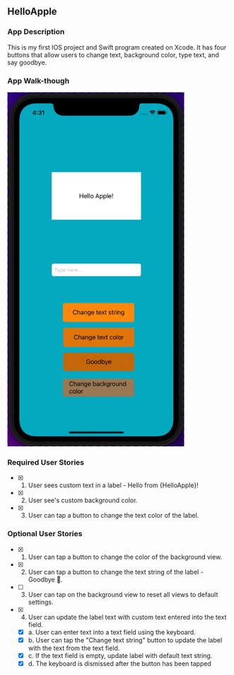 ##  HelloApple

### App Description
This is my first IOS project and Swift program created on Xcode. It has four buttons that allow users to change text, background color, type text, and say goodbye.

### App Walk-though
<img src= "https://github.com/TaoLyn838/codepath-prework/blob/main/prework/App%20Walk-though.gif" width="400" height="800"> <br>

### Required User Stories
- [x] 1. User sees custom text in a label - Hello from {HelloApple}!
- [x] 2. User see's custom background color.
- [x] 3. User can tap a button to change the text color of the label.

### Optional User Stories
- [x] 1. User can tap a button to change the color of the background view.
- [x] 2. User can tap a button to change the text string of the label - Goodbye 👋.
- [ ] 3. User can tap on the background view to reset all views to default settings.
- [x] 4. User can update the label text with custom text entered into the text field.
   - [x] a. User can enter text into a text field using the keyboard.
   - [x] b. User can tap the "Change text string" button to update the label with the text from the text field.
   - [x] c. If the text field is empty, update label with default text string.
   - [x] d. The keyboard is dismissed after the button has been tapped
